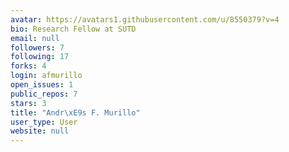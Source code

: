 ```yaml
---
avatar: https://avatars1.githubusercontent.com/u/8550379?v=4
bio: Research Fellow at SUTD
email: null
followers: 7
following: 17
forks: 4
login: afmurillo
open_issues: 1
public_repos: 7
stars: 3
title: "Andr\xE9s F. Murillo"
user_type: User
website: null
---
```

